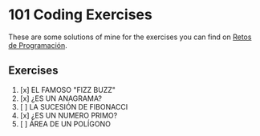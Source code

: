 # 101 Coding Exercises

These are some solutions of mine for the exercises you can find on [Retos de Programación](https://retosdeprogramacion.com/ejercicios/).

## Exercises

1. [x] EL FAMOSO "FIZZ BUZZ"
2. [x] ¿ES UN ANAGRAMA?
3. [ ] LA SUCESIÓN DE FIBONACCI
4. [x] ¿ES UN NUMERO PRIMO?
5. [ ] ÁREA DE UN POLÍGONO
